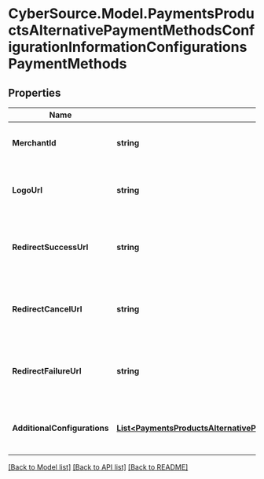# CyberSource.Model.PaymentsProductsAlternativePaymentMethodsConfigurationInformationConfigurationsPaymentMethods
## Properties

Name | Type | Description | Notes
------------ | ------------- | ------------- | -------------
**MerchantId** | **string** | Merchant ID for the payment method. This is a unique identifier for the merchant. example. mid12345678  | [optional] 
**LogoUrl** | **string** | URL of the logo for the payment method. This is used for branding purposes. example: http://www.test.com  | [optional] 
**RedirectSuccessUrl** | **string** | URL to redirect to after a successful transaction. This is where the user will be sent after completing the payment. example: http://www.test.com/success  | [optional] 
**RedirectCancelUrl** | **string** | URL to redirect to if the user cancels the transaction. This is where the user will be sent if they choose to cancel the payment. example: http://www.test.com/cancel  | [optional] 
**RedirectFailureUrl** | **string** | URL to redirect to if the transaction fails. This is where the user will be sent if there is an error during the payment process. example: http://www.test.com/failure  | [optional] 
**AdditionalConfigurations** | [**List&lt;PaymentsProductsAlternativePaymentMethodsConfigurationInformationConfigurationsAdditionalConfigurations&gt;**](PaymentsProductsAlternativePaymentMethodsConfigurationInformationConfigurationsAdditionalConfigurations.md) | Additional configurations for the payment method. This can include various settings specific to the payment method.  | [optional] 

[[Back to Model list]](../README.md#documentation-for-models) [[Back to API list]](../README.md#documentation-for-api-endpoints) [[Back to README]](../README.md)

